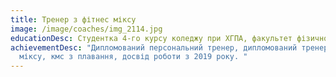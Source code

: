 ```yaml
---
title: Тренер з фітнес міксу
image: /image/coaches/img_2114.jpg
educationDesc: Студентка 4-го курсу коледжу при ХГПА, факультет фізичної культури.
achievementDesc: "Дипломований персональний тренер, дипломований тренер з фітнес
  міксу, кмс з плавання, досвід роботи з 2019 року. "
---
```

